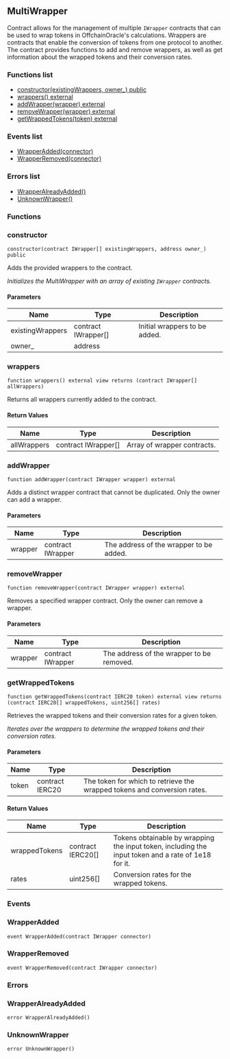 
## MultiWrapper

Сontract allows for the management of multiple `IWrapper` contracts that can be used to wrap tokens in OffchainOracle's calculations.
Wrappers are contracts that enable the conversion of tokens from one protocol to another.
The contract provides functions to add and remove wrappers, as well as get information about the wrapped tokens and their conversion rates.

### Functions list
- [constructor(existingWrappers, owner_) public](#constructor)
- [wrappers() external](#wrappers)
- [addWrapper(wrapper) external](#addwrapper)
- [removeWrapper(wrapper) external](#removewrapper)
- [getWrappedTokens(token) external](#getwrappedtokens)

### Events list
- [WrapperAdded(connector) ](#wrapperadded)
- [WrapperRemoved(connector) ](#wrapperremoved)

### Errors list
- [WrapperAlreadyAdded() ](#wrapperalreadyadded)
- [UnknownWrapper() ](#unknownwrapper)

### Functions
### constructor

```solidity
constructor(contract IWrapper[] existingWrappers, address owner_) public
```
Adds the provided wrappers to the contract.

_Initializes the MultiWrapper with an array of existing `IWrapper` contracts._

#### Parameters

| Name | Type | Description |
| ---- | ---- | ----------- |
| existingWrappers | contract IWrapper[] | Initial wrappers to be added. |
| owner_ | address |  |

### wrappers

```solidity
function wrappers() external view returns (contract IWrapper[] allWrappers)
```
Returns all wrappers currently added to the contract.

#### Return Values

| Name | Type | Description |
| ---- | ---- | ----------- |
allWrappers | contract IWrapper[] | Array of wrapper contracts. |

### addWrapper

```solidity
function addWrapper(contract IWrapper wrapper) external
```
Adds a distinct wrapper contract that cannot be duplicated. Only the owner can add a wrapper.

#### Parameters

| Name | Type | Description |
| ---- | ---- | ----------- |
| wrapper | contract IWrapper | The address of the wrapper to be added. |

### removeWrapper

```solidity
function removeWrapper(contract IWrapper wrapper) external
```
Removes a specified wrapper contract. Only the owner can remove a wrapper.

#### Parameters

| Name | Type | Description |
| ---- | ---- | ----------- |
| wrapper | contract IWrapper | The address of the wrapper to be removed. |

### getWrappedTokens

```solidity
function getWrappedTokens(contract IERC20 token) external view returns (contract IERC20[] wrappedTokens, uint256[] rates)
```
Retrieves the wrapped tokens and their conversion rates for a given token.

_Iterates over the wrappers to determine the wrapped tokens and their conversion rates._

#### Parameters

| Name | Type | Description |
| ---- | ---- | ----------- |
| token | contract IERC20 | The token for which to retrieve the wrapped tokens and conversion rates. |

#### Return Values

| Name | Type | Description |
| ---- | ---- | ----------- |
wrappedTokens | contract IERC20[] | Tokens obtainable by wrapping the input token, including the input token and a rate of 1e18 for it. |
rates | uint256[] | Conversion rates for the wrapped tokens. |

### Events
### WrapperAdded

```solidity
event WrapperAdded(contract IWrapper connector)
```

### WrapperRemoved

```solidity
event WrapperRemoved(contract IWrapper connector)
```

### Errors
### WrapperAlreadyAdded

```solidity
error WrapperAlreadyAdded()
```

### UnknownWrapper

```solidity
error UnknownWrapper()
```

